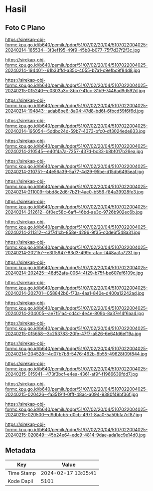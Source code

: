 # Hasil

## Foto C Plano

https://sirekap-obj-formc.kpu.go.id/b640/pemilu/pdpr/51/07/02/20/04/5107022004025-20240214-185534--3f3ef195-49f9-45b8-b077-75f7d37f2f3c.jpg

https://sirekap-obj-formc.kpu.go.id/b640/pemilu/pdpr/51/07/02/20/04/5107022004025-20240214-194401--61b33ffd-a35c-4055-b7a1-c9efbc9f84d8.jpg

https://sirekap-obj-formc.kpu.go.id/b640/pemilu/pdpr/51/07/02/20/04/5107022004025-20240215-015240--c0303a3c-8bb7-41cc-81b9-7446ad9d592d.jpg

https://sirekap-obj-formc.kpu.go.id/b640/pemilu/pdpr/51/07/02/20/04/5107022004025-20240214-194843--adab8be6-8a04-47d8-bd6f-6fbcd59f6f6d.jpg

https://sirekap-obj-formc.kpu.go.id/b640/pemilu/pdpr/51/07/02/20/04/5107022004025-20240214-195054--5ddbc24d-59b7-4373-bfc0-df3024ede833.jpg

https://sirekap-obj-formc.kpu.go.id/b640/pemilu/pdpr/51/07/02/20/04/5107022004025-20240214-210545--e40f4a7a-7257-437d-bc33-b8bf017b26ea.jpg

https://sirekap-obj-formc.kpu.go.id/b640/pemilu/pdpr/51/07/02/20/04/5107022004025-20240214-210751--44e56a39-5a77-4d29-95be-d15db6495eaf.jpg

https://sirekap-obj-formc.kpu.go.id/b640/pemilu/pdpr/51/07/02/20/04/5107022004025-20240214-211009--bbd8c2d6-7b21-4ae0-b556-f84a39928fe3.jpg

https://sirekap-obj-formc.kpu.go.id/b640/pemilu/pdpr/51/07/02/20/04/5107022004025-20240214-212612--8f0ec58c-6aff-46bd-ae3c-9726b902ec6b.jpg

https://sirekap-obj-formc.kpu.go.id/b640/pemilu/pdpr/51/07/02/20/04/5107022004025-20240214-211312--c3f7d1cb-858e-4296-9f35-c0de6f548a31.jpg

https://sirekap-obj-formc.kpu.go.id/b640/pemilu/pdpr/51/07/02/20/04/5107022004025-20240214-202157--e3ff5947-83d3-499c-afac-f448aa1a7231.jpg

https://sirekap-obj-formc.kpu.go.id/b640/pemilu/pdpr/51/07/02/20/04/5107022004025-20240214-202425--48d52afa-0064-4f29-b75f-be607ef6109c.jpg

https://sirekap-obj-formc.kpu.go.id/b640/pemilu/pdpr/51/07/02/20/04/5107022004025-20240214-202701--058842b6-f73a-4aa1-840e-d400a12242ad.jpg

https://sirekap-obj-formc.kpu.go.id/b640/pemilu/pdpr/51/07/02/20/04/5107022004025-20240214-204005--ae7f51a4-cd4d-4e4e-809b-8a37e14f6aa4.jpg

https://sirekap-obj-formc.kpu.go.id/b640/pemilu/pdpr/51/07/02/20/04/5107022004025-20240215-015658--3c253783-20fe-47f7-a526-6e64fd6ef19a.jpg

https://sirekap-obj-formc.kpu.go.id/b640/pemilu/pdpr/51/07/02/20/04/5107022004025-20240214-204528--4d07b7b8-5476-462b-8b55-49628f09f844.jpg

https://sirekap-obj-formc.kpu.go.id/b640/pemilu/pdpr/51/07/02/20/04/5107022004025-20240215-015941--473f3bcf-e4ea-4361-af9f-f1966639fdd7.jpg

https://sirekap-obj-formc.kpu.go.id/b640/pemilu/pdpr/51/07/02/20/04/5107022004025-20240215-020426--fa35191f-0fff-48ac-a094-9380f49bf36f.jpg

https://sirekap-obj-formc.kpu.go.id/b640/pemilu/pdpr/51/07/02/20/04/5107022004025-20240215-020500--d9dbfcb5-d0cb-497f-8aa0-5a50bfa7cf87.jpg

https://sirekap-obj-formc.kpu.go.id/b640/pemilu/pdpr/51/07/02/20/04/5107022004025-20240215-020849--45b24e64-edc9-4814-9dae-ada1ec9e14d0.jpg


## Metadata

| Key        | Value               |
| ---------- | ------------------- |
| Time Stamp | 2024-02-17 13:05:41 |
| Kode Dapil | 5101                |



